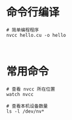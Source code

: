 # 命令行编译
```
# 简单编程程序
nvcc hello.cu -o hello



```

# 常用命令
```
# 查看 nvcc 所在位置
watch nvcc

# 查看本机设备数量
ls -l /dev/nv*

```


